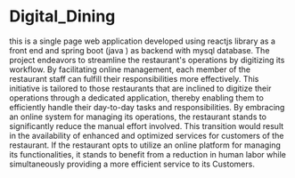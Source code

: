 # Digital_Dining
this is a single page web application developed using reactjs library as a front end and spring boot (java ) as backend with mysql database.
The project endeavors to streamline the restaurant's operations by digitizing its workflow. By facilitating online management, each member of the restaurant staff can fulfill their responsibilities more effectively. This initiative is tailored to those restaurants that are inclined to digitize their operations through a dedicated application, thereby enabling them to efficiently handle their day-to-day tasks and responsibilities.
By embracing an online system for managing its operations, the restaurant stands to significantly reduce the manual effort involved. This transition would result in the availability of enhanced and optimized services for customers of the restaurant. 
If the restaurant opts to utilize an online platform for managing its functionalities, it stands to benefit from a reduction in human labor while simultaneously providing a more efficient service to its Customers.
